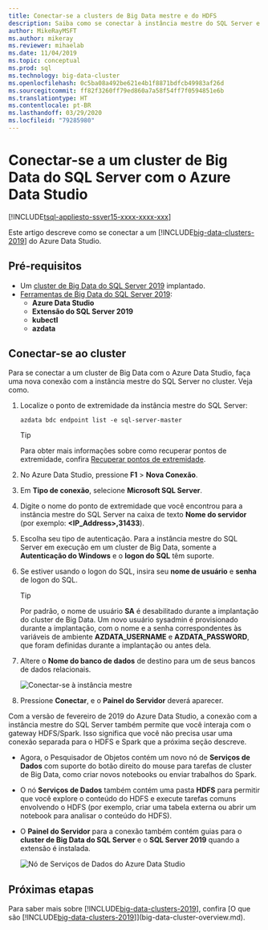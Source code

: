 ```yaml
---
title: Conectar-se a clusters de Big Data mestre e do HDFS
description: Saiba como se conectar à instância mestre do SQL Server e ao gateway HDFS/Spark para um Cluster de Big Data do SQL Server.
author: MikeRayMSFT
ms.author: mikeray
ms.reviewer: mihaelab
ms.date: 11/04/2019
ms.topic: conceptual
ms.prod: sql
ms.technology: big-data-cluster
ms.openlocfilehash: 0c5ba08a492be621e4b1f8871bdfcb49983af26d
ms.sourcegitcommit: ff82f3260ff79ed860a7a58f54ff7f0594851e6b
ms.translationtype: HT
ms.contentlocale: pt-BR
ms.lasthandoff: 03/29/2020
ms.locfileid: "79285980"
---
```

# <a name="connect-to-a-sql-server-big-data-cluster-with-azure-data-studio"></a>Conectar-se a um cluster de Big Data do SQL Server com o Azure Data Studio

[!INCLUDE[tsql-appliesto-ssver15-xxxx-xxxx-xxx](../includes/tsql-appliesto-ssver15-xxxx-xxxx-xxx.md)]

Este artigo descreve como se conectar a um [!INCLUDE[big-data-clusters-2019](../includes/ssbigdataclusters-ver15.md)] do Azure Data Studio.

## <a name="prerequisites"></a>Pré-requisitos

- Um [cluster de Big Data do SQL Server 2019](deployment-guidance.md) implantado.
- [Ferramentas de Big Data do SQL Server 2019](deploy-big-data-tools.md):
   - **Azure Data Studio**
   - **Extensão do SQL Server 2019**
   - **kubectl**
   - **azdata**

## <a name="connect-to-the-cluster"></a><a id="master"></a> Conectar-se ao cluster

Para se conectar a um cluster de Big Data com o Azure Data Studio, faça uma nova conexão com a instância mestre do SQL Server no cluster. Veja como.

1. Localize o ponto de extremidade da instância mestre do SQL Server:

   ```
   azdata bdc endpoint list -e sql-server-master
   ```

   > [!TIP]
   > Para obter mais informações sobre como recuperar pontos de extremidade, confira [Recuperar pontos de extremidade](deployment-guidance.md#endpoints).

1. No Azure Data Studio, pressione **F1** > **Nova Conexão**.

1. Em **Tipo de conexão**, selecione **Microsoft SQL Server**.

1. Digite o nome do ponto de extremidade que você encontrou para a instância mestre do SQL Server na caixa de texto **Nome do servidor** (por exemplo: **\<IP_Address\>,31433**). 

1. Escolha seu tipo de autenticação. Para a instância mestre do SQL Server em execução em um cluster de Big Data, somente a **Autenticação do Windows** e o **logon do SQL** têm suporte. 

1. Se estiver usando o logon do SQL, insira seu **nome de usuário** e **senha** de logon do SQL.

   > [!TIP]
   > Por padrão, o nome de usuário **SA** é desabilitado durante a implantação do cluster de Big Data. Um novo usuário sysadmin é provisionado durante a implantação, com o nome e a senha correspondentes às variáveis de ambiente **AZDATA_USERNAME** e **AZDATA_PASSWORD**, que foram definidas durante a implantação ou antes dela.

1. Altere o **Nome do banco de dados** de destino para um de seus bancos de dados relacionais.

   ![Conectar-se à instância mestre](./media/connect-to-big-data-cluster/connect-to-cluster.png)

1. Pressione **Conectar**, e o **Painel do Servidor** deverá aparecer.

Com a versão de fevereiro de 2019 do Azure Data Studio, a conexão com a instância mestre do SQL Server também permite que você interaja com o gateway HDFS/Spark. Isso significa que você não precisa usar uma conexão separada para o HDFS e Spark que a próxima seção descreve.

- Agora, o Pesquisador de Objetos contém um novo nó de **Serviços de Dados** com suporte do botão direito do mouse para tarefas de cluster de Big Data, como criar novos notebooks ou enviar trabalhos do Spark. 
- O nó **Serviços de Dados** também contém uma pasta **HDFS** para permitir que você explore o conteúdo do HDFS e execute tarefas comuns envolvendo o HDFS (por exemplo, criar uma tabela externa ou abrir um notebook para analisar o conteúdo do HDFS).
- O **Painel do Servidor** para a conexão também contém guias para o **cluster de Big Data do SQL Server** e o **SQL Server 2019** quando a extensão é instalada.

   ![Nó de Serviços de Dados do Azure Data Studio](./media/connect-to-big-data-cluster/connect-data-services-node.png)

## <a name="next-steps"></a>Próximas etapas

Para saber mais sobre [!INCLUDE[big-data-clusters-2019](../includes/ssbigdataclusters-ver15.md)], confira [O que são [!INCLUDE[big-data-clusters-2019](../includes/ssbigdataclusters-ver15.md)]](big-data-cluster-overview.md).

